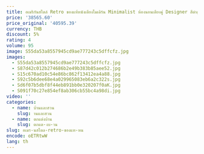 ```yaml
---
title: อเมริกันสไตล์ Retro ของแท้หนังเตียงโมเดิร์น Minimalist ห้องนอนเตียงคู่ Designer สีดําสูงพนักพิงหนังเตียง
price: '38565.60'
price_original: '40595.39'
currency: THB
discount: 5%
rating: 4
volume: 95
image: S55da53a8557945cd9ae777243c5dffcfz.jpg
images:
  - S55da53a8557945cd9ae777243c5dffcfz.jpg
  - S87d42c012b274686b2e49b383b85aee52.jpg
  - S15c670ad10c54e86bc862f13412ea4a88.jpg
  - S92c5b6dee68e4a029965083eb6a2c322s.jpg
  - Sd6f07b5dbf8f44eb891bb0e320207f0aK.jpg
  - S091f70c27e854ef8ab306cb55bc4a98di.jpg
video: ''
categories:
  - name: บ้านและสวน
    slug: านและสวน
  - name: ตกแต่งบ้าน
    slug: ตกแต-งบ-าน
slug: อเมร-นสไตล-retro-ของแท-หน
encode: oETRtwW
lang: th
---
```

  